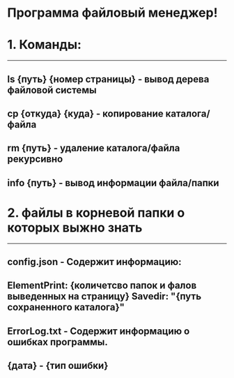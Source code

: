 # Программа файловый менеджер!

#  1. Команды: #
----
ls {путь} {номер страницы} - вывод дерева файловой системы
----
cp {откуда} {куда} - копирование каталога/файла
----
rm {путь} - удаление каталога/файла рекурсивно
----
info {путь} - вывод информации файла/папки
----
#  2. файлы в корневой папки о которых выжно знать #
----
config.json - Содержит информацию:
----
ElementPrint: {количетсво папок и фалов выведенных на страницу}
Savedir: "{путь сохраненного каталога}"
----
ErrorLog.txt - Содержит информацию о ошибках программы.
----
{дата} - {тип ошибки}
----
